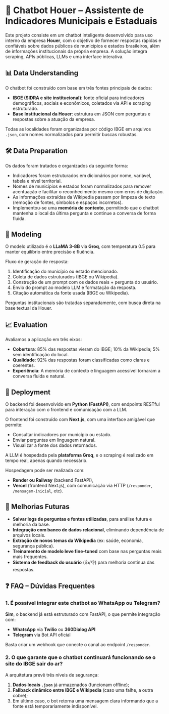# 🤖 Chatbot Houer – Assistente de Indicadores Municipais e Estaduais

Este projeto consiste em um chatbot inteligente desenvolvido para uso interno da empresa **Houer**, com o objetivo de fornecer respostas rápidas e confiáveis sobre dados públicos de municípios e estados brasileiros, além de informações institucionais da própria empresa. A solução integra scraping, APIs públicas, LLMs e uma interface interativa.

## 📊 Data Understanding

O chatbot foi construído com base em três fontes principais de dados:

- **IBGE (SIDRA e site institucional)**: fonte oficial para indicadores demográficos, sociais e econômicos, coletados via API e scraping estruturado.
- **Base Institucional da Houer**: estrutura em JSON com perguntas e respostas sobre a atuação da empresa.

Todas as localidades foram organizadas por código IBGE em arquivos `.json`, com nomes normalizados para permitir buscas robustas.

## 🛠️ Data Preparation

Os dados foram tratados e organizados da seguinte forma:

- Indicadores foram estruturados em dicionários por nome, variável, tabela e nível territorial.
- Nomes de municípios e estados foram normalizados para remover acentuação e facilitar o reconhecimento mesmo com erros de digitação.
- As informações extraídas da Wikipedia passam por limpeza de texto (remoção de fontes, símbolos e espaços incorretos).
- Implementou-se uma **memória de contexto**, permitindo que o chatbot mantenha o local da última pergunta e continue a conversa de forma fluida.

## 🤖 Modeling

O modelo utilizado é o **LLaMA 3-8B** via **Groq**, com temperatura 0.5 para manter equilíbrio entre precisão e fluência.

Fluxo de geração de resposta:
1. Identificação do município ou estado mencionado.
2. Coleta de dados estruturados (IBGE ou Wikipedia).
3. Construção de um prompt com os dados reais + pergunta do usuário.
4. Envio do prompt ao modelo LLM e formatação da resposta.
5. Citação automática da fonte usada (IBGE ou Wikipedia).

Perguntas institucionais são tratadas separadamente, com busca direta na base textual da Houer.

## 📈 Evaluation

Avaliamos a aplicação em três eixos:

- **Cobertura**: 85% das respostas vieram do IBGE; 10% da Wikipedia; 5% sem identificação do local.
- **Qualidade**: 92% das respostas foram classificadas como claras e coerentes.
- **Experiência**: A memória de contexto e linguagem acessível tornaram a conversa fluida e natural.

## 🚀 Deployment

O backend foi desenvolvido em **Python (FastAPI)**, com endpoints RESTful para interação com o frontend e comunicação com a LLM.

O frontend foi construído com **Next.js**, com uma interface amigável que permite:
- Consultar indicadores por município ou estado.
- Enviar perguntas em linguagem natural.
- Visualizar a fonte dos dados retornados.

A LLM é hospedada pela **plataforma Groq**, e o scraping é realizado em tempo real, apenas quando necessário.

Hospedagem pode ser realizada com:
- **Render ou Railway** (backend FastAPI),
- **Vercel** (frontend Next.js),
com comunicação via HTTP (`/responder`, `/mensagem-inicial`, etc).

## 🧭 Melhorias Futuras

- **Salvar logs de perguntas e fontes utilizadas**, para análise futura e melhoria da base.
- **Integração com banco de dados relacional**, eliminando dependência de arquivos locais.
- **Extração de novos temas da Wikipedia** (ex: saúde, economia, segurança pública).
- **Treinamento de modelo leve fine-tuned** com base nas perguntas reais mais frequentes.
- **Sistema de feedback do usuário** (👍/👎) para melhoria contínua das respostas.

## ❓ FAQ – Dúvidas Frequentes

### 1. É possível integrar este chatbot ao WhatsApp ou Telegram?

**Sim**, o backend já está estruturado com FastAPI, o que permite integração com:
- **WhatsApp** via **Twilio** ou **360Dialog API**
- **Telegram** via Bot API oficial

Basta criar um webhook que conecte o canal ao endpoint `/responder`.

### 2. O que garante que o chatbot continuará funcionando se o site do IBGE sair do ar?

A arquitetura prevê três níveis de segurança:

1. **Dados locais `.json`** já armazenados (funcionam offline);
2. **Fallback dinâmico entre IBGE e Wikipedia** (caso uma falhe, a outra cobre);
3. Em último caso, o bot retorna uma mensagem clara informando que a fonte está temporariamente indisponível.
